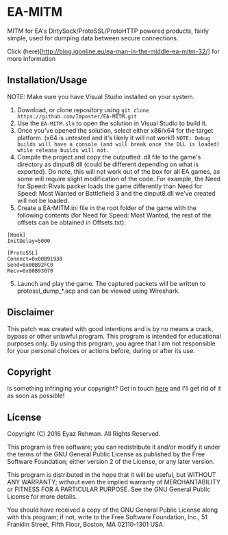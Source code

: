 # EA-MITM

MITM for EA's DirtySock/ProtoSSL/ProtoHTTP powered products, fairly simple, used for dumping data between secure connections.

Click (here)[http://blog.igonline.eu/ea-man-in-the-middle-ea-mitm-32/] for more information

## Installation/Usage

NOTE: Make sure you have Visual Studio installed on your system.

1. Download, or clone repository using `git clone https://github.com/Imposter/EA-MITM.git`
2. Use the `EA-MITM.sln` to open the solution in Visual Studio to build it.
2. Once you've opened the solution, select either x86/x64 for the target platform. (x64 is untested and it's likely it will not work!) 
`NOTE: Debug builds will have a console (and will break once the DLL is loaded) while release builds will not.`
3. Compile the project and copy the outputted .dll file to the game's directory as dinput8.dll (could be different depending on what is exported). Do note, this will not work out of the box for all EA games, as some will require slight modification of the code. For example, the Need for Speed: Rivals packer loads the game differently than Need for Speed: Most Wanted or Battlefield 3 and the dinput8.dll we've created will not be loaded. 
4. Create a EA-MITM.ini file in the root folder of the game with the following contents (for Need for Speed: Most Wanted, the rest of the offsets can be obtained in Offsets.txt):

```
[Hook]
InitDelay=5000

[ProtoSSL]
Connect=0x00B91930
Send=0x00B92FC0
Recv=0x00B93070
```

5. Launch and play the game. The captured packets will be written to protossl_dump_*.acp and can be viewed using Wireshark.

## Disclaimer

This patch was created with good intentions and is by no means a crack, bypass or other unlawful program. This program is intended for educational purposes only. By using this program, you agree that I am not responsible for your personal choices or actions before, during or after its use. 

## Copyright

Is something infringing your copyright? Get in touch [here](http://blog.igonline.eu/contact/) and I'll get rid of it as soon as possible!

## License

Copyright (C) 2016 Eyaz Rehman. All Rights Reserved.

This program is free software; you can redistribute it and/or modify
it under the terms of the GNU General Public License as published by
the Free Software Foundation; either version 2 of the License, or any 
later version.

This program is distributed in the hope that it will be useful,
but WITHOUT ANY WARRANTY; without even the implied warranty of
MERCHANTABILITY or FITNESS FOR A PARTICULAR PURPOSE.  See the
GNU General Public License for more details.

You should have received a copy of the GNU General Public License along
with this program; if not, write to the Free Software Foundation, Inc.,
51 Franklin Street, Fifth Floor, Boston, MA 02110-1301 USA.